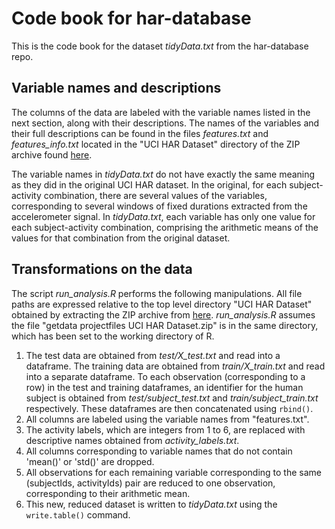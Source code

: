 Code book for har-database
==========================
This is the code book for the dataset *tidyData.txt* from the har-database repo. 

Variable names and descriptions
-------------------------------
The columns of the data are labeled with the variable names listed in the next section, along with their descriptions. The names of the variables and their full descriptions can be found in the files *features.txt* and *features_info.txt* located in the "UCI HAR Dataset" directory of the ZIP archive found [here](https://d396qusza40orc.cloudfront.net/getdata%2Fprojectfiles%2FUCI%20HAR%20Dataset.zip).

The variable names in *tidyData.txt* do not have exactly the same meaning as they did in the original UCI HAR dataset. In the original, for each subject-activity combination, there are several values of the variables, corresponding to several windows of fixed durations extracted from the accelerometer signal. In *tidyData.txt*, each variable has only one value for each subject-activity combination, comprising the arithmetic means of the values for that combination from the original dataset.

Transformations on the data
---------------------------
The script *run_analysis.R* performs the following manipulations. All file paths are expressed relative to the top level directory "UCI HAR Dataset" obtained by extracting the ZIP archive from [here](https://d396qusza40orc.cloudfront.net/getdata%2Fprojectfiles%2FUCI%20HAR%20Dataset.zip). *run_analysis.R* assumes the file "getdata projectfiles UCI HAR Dataset.zip" is in the same directory, which has been set to the working directory of R.
1. The test data are obtained from *test/X_test.txt* and read into a dataframe. The training data are obtained from *train/X_train.txt* and read into a separate dataframe. To each observation (corresponding to a row) in the test and training dataframes, an identifier for the human subject is obtained from *test/subject_test.txt* and *train/subject_train.txt* respectively. These dataframes are then concatenated using `rbind()`.
2. All columns are labeled using the variable names from "features.txt".
3. The activity labels, which are integers from 1 to 6, are replaced with descriptive names obtained from *activity_labels.txt*.
4. All columns corresponding to variable names that do not contain 'mean()' or 'std()' are dropped.
5. All observations for each remaining variable corresponding to the same (subjectIds, activityIds) pair are reduced to one observation, corresponding to their arithmetic mean.
6. This new, reduced dataset is written to *tidyData.txt* using the `write.table()` command.
